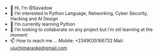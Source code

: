- 👋 Hi, I’m @Savadow
- 👀 I’m interested in Python Language, Networking, Cyber Security, Hacking and AI Design
- 🌱 I’m currently learning Python
- 💞️ I’m looking to collaborate on any project but i'm stil learning at the moment
- 📫 How to reach me ...
Mobile: +2349035166732
Mail: ujuchimaraoke@gmail.com

<!---
Savadow/Savadow is a ✨ special ✨ repository because its `README.md` (this file) appears on your GitHub profile.
You can click the Preview link to take a look at your changes.
--->
